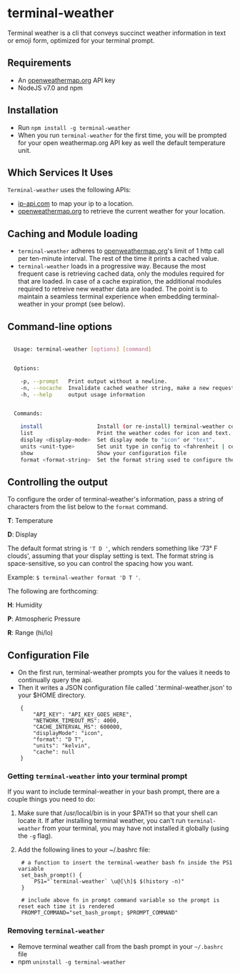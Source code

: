 # terminal-weather

Terminal weather is a cli that conveys succinct weather information in text or emoji form, optimized for your terminal prompt.

## Requirements

+ An [openweathermap.org](http://openweathermap.org) API key
+ NodeJS v7.0 and npm

## Installation

+ Run `npm install -g terminal-weather`
+ When you run `terminal-weather` for the first time, you will be prompted for your open weathermap.org API key as well the default temperature unit.

## Which Services It Uses

`Terminal-weather` uses the following APIs:

+ [ip-api.com](http://ip-api.com) to map your ip to a location.
+ [openweathermap.org](http://openweathermap.org) to retrieve the current weather for your location.

## Caching and Module loading

+ `terminal-weather` adheres to [openweathermap.org](http://openweathermap.org)'s limit of 1 http call per ten-minute interval. The rest of the time it prints a cached value. 
+ `terminal-weather` loads in a progressive way. Because the most frequent case is retrieving cached data, only the modules required for that are loaded.  In case of a cache expiration, the additional modules required to retreive new weather data are loaded. The point is to maintain a seamless terminal experience when embedding terminal-weather in your prompt (see below). 

## Command-line options

````bash

  Usage: terminal-weather [options] [command]


  Options:

    -p, --prompt   Print output without a newline.
    -n, --nocache  Invalidate cached weather string, make a new request for the weather.
    -h, --help     output usage information


  Commands:

    install                 Install (or re-install) terminal-weather configuration file to /Users/alexr/.terminal-weather.json.
    list                    Print the weather codes for icon and text.
    display <display-mode>  Set display mode to "icon" or "text".
    units <unit-type>       Set unit type in config to <fahrenheit | celcius | kelvin>. Shorthand is supported, e.g. "f" for fahrenheit.
    show                    Show your configuration file
    format <format-string>  Set the format string used to configure the display of the terminal-weather output.

````

## Controlling the output

To configure the order of terminal-weather's information, pass a string of characters from the list below to the `format` command. 

**T**: Temperature

**D**: Display

The default format string is `'T D '`, which renders something like '73° F clouds', assuming that your display setting is text. The format string is space-sensitive, so you can control the spacing how you want.

Example: `$ terminal-weather format 'D T '`.

The following are forthcoming:

**H**: Humidity

**P**: Atmospheric Pressure

**R**: Range (hi/lo)

## Configuration File

+ On the first run, terminal-weather prompts you for the values it needs to continually query the api.
+ Then it writes a JSON configuration file called '.terminal-weather.json' to your $HOME directory.

````
    {
        "API_KEY": "API_KEY_GOES_HERE",
        "NETWORK_TIMEOUT_MS": 4000,
        "CACHE_INTERVAL_MS": 600000,
        "displayMode": "icon",
        "format": "D T",
        "units": "kelvin",
        "cache": null
    }
````

### Getting `terminal-weather` into your terminal prompt

If you want to include terminal-weather in your bash prompt, there are a couple things you need to do:

1. Make sure that /usr/local/bin is in your $PATH so that your shell can locate it. If after installing terminal weather, you can't run `terminal-weather` from your terminal, you may have not installed it globally (using the `-g` flag). 
2. Add the following lines to your ~/.bashrc file:

        # a function to insert the terminal-weather bash fn inside the PS1 variable
        set_bash_prompt() {
            PS1="`terminal-weather` \u@[\h]$ $(history -n)"
        }

        # include above fn in prompt command variable so the prompt is reset each time it is rendered
        PROMPT_COMMAND="set_bash_prompt; $PROMPT_COMMAND"


### Removing `terminal-weather` 

+ Remove terminal weather call from the bash prompt in your `~/.bashrc` file 
+ npm `uninstall -g terminal-weather`
